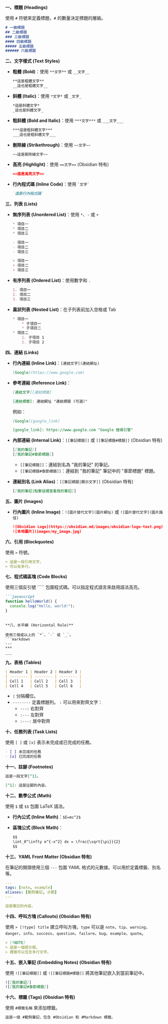 **一、標題 (Headings)**

使用 `#` 符號來定義標題，`#` 的數量決定標題的層級。

```markdown
# 一級標題
## 二級標題
### 三級標題
#### 四級標題
##### 五級標題
###### 六級標題
```

**二、文字樣式 (Text Styles)**

- **粗體 (Bold)**：使用 `**文字**` 或 `__文字__`
    
    ```markdown
    **這是粗體文字**
    __這也是粗體文字__
    ```
    
- **斜體 (Italic)**：使用 `*文字*` 或 `_文字_`
    
    ```markdown
    *這是斜體文字*
    _這也是斜體文字_
    ```
    
- **粗斜體 (Bold and Italic)**：使用 `***文字***` 或 `___文字___`
    
    ```markdown
    ***這是粗斜體文字***
    ___這也是粗斜體文字___
    ```
    
- **刪除線 (Strikethrough)**：使用 `~~文字~~`
    
    ```markdown
    ~~這是刪除線文字~~
    ```
    
- **高亮 (Highlight)**：使用 `==文字==` (Obsidian 特有)
    
    ```markdown
    ==這是高亮文字==
    ```
    
- **行內程式碼 (Inline Code)**：使用 `` `文字` ``
    
    ```markdown
    `這是行內程式碼`
    ```
    

**三、列表 (Lists)**

- **無序列表 (Unordered List)**：使用 `*`、`-` 或 `+`
    
    ```markdown
    * 項目一
    * 項目二
    * 項目三
    
    - 項目一
    - 項目二
    - 項目三
    
    + 項目一
    + 項目二
    + 項目三
    ```
    
- **有序列表 (Ordered List)**：使用數字和 `.`
    
    ```markdown
    1. 項目一
    2. 項目二
    3. 項目三
    ```
    
- **巢狀列表 (Nested List)**：在子列表前加入空格或 Tab
    
    ```markdown
    * 項目一
        * 子項目一
        * 子項目二
    * 項目二
        1. 子項目 1
        2. 子項目 2
    ```
    

**四、連結 (Links)**

- **行內連結 (Inline Link)**：`[連結文字](連結網址)`
    
    ```markdown
    [Google](https://www.google.com)
    ```
    
- **參考連結 (Reference Link)**：
    
    ```markdown
    [連結文字][連結標籤]
    
    [連結標籤]: 連結網址 "連結標題 (可選)"
    ```
    
    例如：
    
    ```markdown
    [Google][google_link]
    
    [google_link]: https://www.google.com "Google 搜尋引擎"
    ```
    
- **內部連結 (Internal Link)**：`[[筆記標題]]` 或 `[[筆記標題#標題]]` (Obsidian 特有)
    
    ```markdown
    [[我的筆記]]
    [[我的筆記#章節標題]]
    ```
    
    - `[[筆記標題]]`：連結到名為 "我的筆記" 的筆記。
    - `[[筆記標題#章節標題]]`：連結到 "我的筆記" 筆記中的 "章節標題" 標題。
- **連結別名 (Link Alias)**：`[[筆記標題|顯示文字]]` (Obsidian 特有)
    
    ```markdown
    [[我的筆記|點擊這裡查看我的筆記]]
    ```
    

**五、圖片 (Images)**

- **行內圖片 (Inline Image)**：`![圖片替代文字](圖片網址)` 或 `![圖片替代文字](圖片路徑)`
    
    ```markdown
    ![Obsidian Logo](https://obsidian.md/images/obsidian-logo-text.png)
    ![本地圖片](images/my_image.jpg)
    ```
    

**六、引用 (Blockquotes)**

使用 `>` 符號。

```markdown
> 這是一段引用文字。
> 可以有多行。
```

**七、程式碼區塊 (Code Blocks)**

使用三個反引號 ````` 包圍程式碼。可以指定程式語言來啟用語法高亮。

````markdown
```javascript
function helloWorld() {
  console.log("Hello, world!");
}
````

````

**八、水平線 (Horizontal Rule)**

使用三個或以上的 `*`、`-` 或 `_`。
```markdown
---
***
___
````

**九、表格 (Tables)**

```markdown
| Header 1 | Header 2 | Header 3 |
| -------- | -------- | -------- |
| Cell 1   | Cell 2   | Cell 3   |
| Cell 4   | Cell 5   | Cell 6   |
```

- `|` 分隔欄位。
- `--------` 定義標題列。 `:` 可以用來對齊文字：
    - `---:` 右對齊
    - `:---` 左對齊
    - `:---:` 居中對齊

**十、任務列表 (Task Lists)**

使用 `[ ]` 或 `[x]` 表示未完成或已完成的任務。

```markdown
- [ ] 未完成的任務
- [x] 已完成的任務
```

**十一、註腳 (Footnotes)**

```markdown
這是一段文字[^1]。

[^1]: 這是註腳的內容。
```

**十二、數學公式 (Math)**

使用 `$` 或 `$$` 包圍 LaTeX 語法。

- **行內公式 (Inline Math)**：`$E=mc^2$`
- **區塊公式 (Block Math)**：
    
    ```markdown
    $$
    \int_0^\infty e^{-x^2} dx = \frac{\sqrt{\pi}}{2}
    $$
    ```
    

**十三、YAML Front Matter (Obsidian 特有)**

在筆記的開頭使用三個 `---` 包圍 YAML 格式的元數據。可以用於定義標籤、別名等。

```yaml
---
tags: [note, example]
aliases: [範例筆記, 示範]
---

這是筆記的內容。
```

**十四、呼叫方塊 (Callouts) (Obsidian 特有)**

使用 `> [!type] title` 建立呼叫方塊，`type` 可以是 `note`、`tip`、`warning`、`danger`、`info`、`success`、`question`、`failure`、`bug`、`example`、`quote`。

```markdown
> [!NOTE]
> 這是一個提示框。
> 裡面可以包含多行文字。
```

**十五、嵌入筆記 (Embedding Notes) (Obsidian 特有)**

使用 `![[筆記標題]]` 或 `![[筆記標題#標題]]` 將其他筆記嵌入到當前筆記中。

```markdown
![[我的筆記]]
![[我的筆記#章節標題]]
```

**十六、標籤 (Tags) (Obsidian 特有)**

使用 `#標籤名稱` 來添加標籤。

```markdown
這是一個 #範例筆記，包含 #Obsidian 和 #Markdown 標籤。
```
